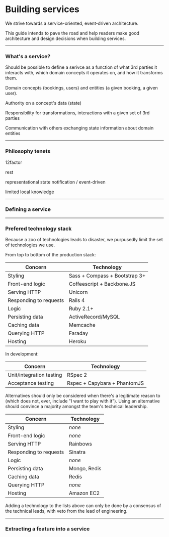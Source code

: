 
# Building services

We strive towards a service-oriented, event-driven architecture.

This guide intends to pave the road and help readers make good architecture and
design decisions when building services.

--------------------------------------------------------------------------------

### What's a service?



Should be possible to define a serivce as a function of what 3rd parties it
interacts with, which domain concepts it operates on, and how it transforms
them.


Domain concepts (bookings, users) and entities (a given booking, a given user).

Authority on a concept's data (state)

Responsibility for transformations, interactions with a given set of 3rd parties

Communication with others
exchanging state information about domain entities


--------------------------------------------------------------------------------

### Philosophy tenets

12factor

rest

representational state notification / event-driven

limited local knowledge

--------------------------------------------------------------------------------

### Defining a service

--------------------------------------------------------------------------------

### Prefered technology stack

Because a zoo of technologies leads to disaster, we purpusedly limit the set of
technologies we use.

From top to bottom of the production stack:

| Concern                 | Technology                          |
|-------------------------|-------------------------------------|
| Styling                 | Sass + Compass + Bootstrap 3+       |
| Front-end logic         | Coffeescript + Backbone.JS          |
| Serving HTTP            | Unicorn                             |
| Responding to requests  | Rails 4                             |
| Logic                   | Ruby 2.1+                           |
| Persisting data         | ActiveRecord/MySQL                  |
| Caching data            | Memcache                            |
| Querying HTTP           | Faraday                             |
| Hosting                 | Heroku                              |

In development:

| Concern                 | Technology                          |
|-------------------------|-------------------------------------|
| Unit/integration testing| RSpec 2                             |
| Acceptance testing      | Rspec + Capybara + PhantomJS        |

Alternatives should only be considered when there's a legitimate reason to
(which does not, ever, include "I want to play with it"). Using an alternative
should convince a majority amongst the team's technical leadership.

| Concern                 | Technology                          |
|-------------------------|-------------------------------------|
| Styling                 | *none*                              |
| Front-end logic         | *none*                              |
| Serving HTTP            | Rainbows                            |
| Responding to requests  | Sinatra                             |
| Logic                   | *none*                              |
| Persisting data         | Mongo, Redis                        |
| Caching data            | Redis                               |
| Querying HTTP           | *none*                              |
| Hosting                 | Amazon EC2                          |

Adding a technology to the lists above can only be done by a consensus of the
technical leads, with veto from the lead of engineering.


--------------------------------------------------------------------------------

### Extracting a feature into a service

